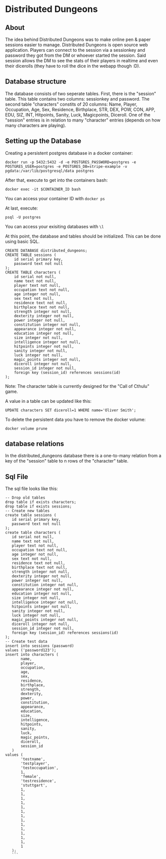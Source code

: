 # Distributed Dungeons

## About

The idea behind Distributed Dungeons was to make online pen & paper sessions easier to manage. Distributed Dungeons is open source web application. Players can connect to the session via a sessionkey and password they got from the DM or whoever started the session. Said session allows the DM to see the stats of their players in realtime and even their dicerolls (they have to roll the dice in the webapp though :D). 

## Database structure

The database consists of two seperate tables. First, there is the "session" table. This table contains two columns: sessionkey and password. 
The second table "characters" constits of 20 columns: Name, Player, Occupation, Age, Sex, Residence, Birthplace, STR, DEX, POW, CON, APP, EDU, SIZ, INT, Hitpoints, Sanity, Luck, Magicpoints, Diceroll. 
One of the "session" entries is in relation to many "character" entries (depends on how many characters are playing).

## Setting up the Database

Creating a persistent postgres database in a docker container: 

```docker run -p 5432:5432 -d -e POSTGRES_PASSWORD=postgres -e POSTGRES_USER=postgres -e POSTGRES_DB=stripe-example -v pgdata:/var/lib/postgresql/data postgres```

After that, execute to get into the containers bash: 

```docker exec -it $CONTAINER_ID bash```

You can access your container ID with ```docker ps```

At last, execute: 

```psql -U postgres```

You can access your exisiting databases with ```\l``` 
 
At this point, the database and tables should be initialized. This can be done using basic SQL.
```
CREATE DATABASE distributed_dungeons;
CREATE TABLE sessions (
    id serial primary key,
    password text not null
);
CREATE TABLE characters (
    id serial not null,
    name text not null,
    player text not null,
    occupation text not null,
    age integer not null,
    sex text not null,
    residence text not null,
    birthplace text not null,
    strength integer not null,
    dexterity integer not null,
    power integer not null,
    constitution integer not null,
    appearance integer not null,
    education integer not null,
    size integer not null,
    intelligence integer not null,
    hitpoints integer not null,
    sanity integer not null,
    luck integer not null,
    magic_points integer not null,
    diceroll integer not null,
    session_id integer not null,
    foreign key (session_id) references sessions(id)
);
```

Note: The character table is currently designed for the "Call of Cthulu" game.

A value in a table can be updated like this: 

```UPDATE characters SET diceroll=1 WHERE name='Oliver Smith';```
  
To delete the persistent data you have to remove the docker volume: 

```docker volume prune```
  
 ## database relations
 
 In the distributed_dungeons database there is a one-to-many relation from a key of the "session" table to n rows of the "character" table.
 
 ## Sql File
 
 The sql file looks like this: 
 
 ```
 -- Drop old tables
drop table if exists characters;
drop table if exists sessions;
-- Create new tables
create table sessions (
    id serial primary key,
    password text not null
);
create table characters (
    id serial not null,
    name text not null,
    player text not null,
    occupation text not null,
    age integer not null,
    sex text not null,
    residence text not null,
    birthplace text not null,
    strength integer not null,
    dexterity integer not null,
    power integer not null,
    constitution integer not null,
    appearance integer not null,
    education integer not null,
    size integer not null,
    intelligence integer not null,
    hitpoints integer not null,
    sanity integer not null,
    luck integer not null,
    magic_points integer not null,
    diceroll integer not null,
    session_id integer not null,
    foreign key (session_id) references sessions(id)
);
-- Create test data
insert into sessions (password)
values ('password123');
insert into characters (
        name,
        player,
        occupation,
        age,
        sex,
        residence,
        birthplace,
        strength,
        dexterity,
        power,
        constitution,
        appearance,
        education,
        size,
        intelligence,
        hitpoints,
        sanity,
        luck,
        magic_points,
        diceroll,
        session_id
    )
values (
        'testname',
        'testplayer',
        'testoccupation',
        1,
        'female',
        'testresidence',
        'stuttgart',
        1,
        1,
        1,
        1,
        1,
        1,
        1,
        1,
        1,
        1,
        1,
        1,
        1,
        1
    );
    ```
